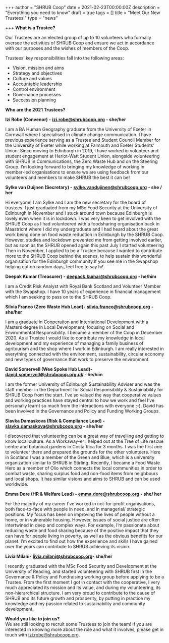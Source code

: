 +++
author = "SHRUB Coop"
date = 2021-02-23T00:00:00Z
description = "Everything you need to know"
draft = true
tags = []
title = "Meet Our New Trustees!"
type = "news"

+++
**What is a Trustee?**

Our Trustees are an elected group of up to 10 volunteers who formally oversee the activities of SHRUB Coop and ensure we act in accordance with our purposes and the wishes of members of the Coop.

Trustees’ key responsibilities fall into the following areas:

* Vision, mission and aims
* Strategy and objectives
* Culture and values
* Accountable leadership
* Control environment
* Governance processes
* Succession planning

**Who are the 2021 Trustees?**

**Izi Robe (Convenor) -** [**izi.robe@shrubcoop.org**](mailto:izi.robe@shrubcoop.org) **- she/her**

I am a BA Human Geography graduate from the University of Exeter in Cornwall where I specialised in climate change communication. I have previous experience serving as a Trustee and Student Council Member for the University of Exeter while working at Falmouth and Exeter Students’ Union. Since moving to Edinburgh in 2019, I have worked in volunteer and student engagement at Heriot-Watt Student Union, alongside volunteering with SHRUB in Communications, the Zero Waste Hub and on the Steering Group. I’m looking forward to bringing my knowledge of working in member-led organisations to ensure we are using feedback from our volunteers and members to make SHRUB the best it can be!

**Sylke van Duijnen (Secretary) -**  [**sylke.vandujinen@shrubcoop.org**](mailto:sylke.vandujinen@shrubcoop.org)  **- she / her**

Hi everyone! I am Sylke and I am the new secretary for the board of trustees. I just graduated from my MSc Food Security at the University of Edinburgh in November and I stuck around town because Edinburgh is lovely even when it is in lockdown. I was very keen to get involved with the SHRUB Coop as I had volunteered with a foodsharing organisation back in Maastricht where I did my undergraduate and I had heard about the great work being done on food waste reduction in Edinburgh by the SHRUB Coop. However, studies and lockdown prevented me from getting involved earlier, but as soon as the SHRUB opened again this past July I started volunteering Then in November, I applied to be a Trustee because I wanted to contribute more to the SHRUB Coop behind the scenes, to help sustain this wonderful organisation for the Edinburgh community.If you see me in the Swapshop helping out on random days, feel free to say hi!

**Deepak Kumar (Treasurer) -** [**deepack.kumar@shrubcoop.org**](mailto:deepack.kumar@shrubcoop.org) **- he/him**

I am a Credit Risk Analyst with Royal Bank Scotland and Volunteer Member with the Swapshop. I have 10 years of experience in financial management which I am seeking to pass on to the SHRUB Coop.

**Silvia Franco (Zero Waste Hub Lead)-** [**silvia.franco@shrubcoop.org**](mailto:silvia.franco@shrubcoop.org) **- she/her**

I am a graduate in Cooperation and International Development with a Masters degree in Local Development, focusing on Social and Environmental Responsibility. I became a member of the Coop in December 2020. As a Trustee I would like to contribute my knowledge in local development and my experience of managing a family business of agritourism and the shop where I work in Edinburgh. I am really interested in everything connected with the environment, sustainability, circular economy and new types of governance that work to preserve the environment.

**David Somervell (Wee Spoke Hub Lead)-** [**david.somervell@shrubcoop.org.uk**](mailto:david.somervell@shrubcoop.org.uk) **- he/him**

I am the former University of Edinburgh Sustainability Adviser and was the staff member in the Department for Social Responsibility & Sustainability for SHRUB Coop from the start. I’ve so valued the way that cooperative values and working practices have stayed central to how we work and feel I’ve personally learnt so much from the interactions with everyone ;-). David has been involved in the Governance and Policy and Funding Working Groups.

**Slavka Damaskova (Risk & Compliance Lead) -** [**slavka.damaskova@shrubcoop.org**](mailto:slavka.damaskova@shrubcoop.org) **- she/her**

I discovered that volunteering can be a great way of travelling and getting to know local culture. As a Workaway-er I helped out at the Tree of Life rescue centre and botanical gardens in Costa Rica for 3 months. I was the first one to volunteer there and prepared the grounds for the other volunteers. Here in Scotland I was a member of the Green and Blue, which is a university organization similar to SHRUB in Stirling. Recently, I became a Food Waste Hero as a member of Olio which connects the local communities in order to combat waste, sharing surplus food and non-food items from neighbours and local shops. It has similar visions and aims to SHRUB and can be used worldwide.

**Emma Dore (HR & Welfare Lead) -** [**emma.dore@shrubcoop.org**](mailto:emma.dore@shrubcoop.org) **- she/ her**

For the majority of my career I’ve worked in not-for-profit organisations, both face-to-face with people in need, and in managerial/ strategic positions. My focus has been on improving the lives of people without a home, or in vulnerable housing. However, issues of social justice are often intertwined in deep and complex ways. For example, I’m passionate about reducing waste and food sharing because of the positive impact that they can have for people living in poverty, as well as the obvious benefits for our planet. I’m excited to find out how the experience and skills I have gained over the years can contribute to SHRUB achieving its vision.

**Livia Milani-** [**livia.milani@shrubcoop.org**](mailto:livia.milani@shrubcoop.org)**- she/her**

I recently graduated with the MSc Food Security and Development at the University of Reading, and started volunteering with SHRUB first in the Governance & Policy and Fundraising working group before applying to be a Trustee. From the first moment I got in contact with the cooperative, I very much appreciated its mission and its value, and during my volunteering, its non-hierarchical structure. I am very proud to contribute to the cause of SHRUB and its future growth and prosperity, by putting in practice my knowledge and my passion related to sustainability and community development.

**Would you like to join us?**  
We are still looking to recruit some Trustees to join the team! If you are interested in knowing more about the role and what it involves, please get in touch with [izi.robe@shrubcoop.org](mailto:izi.robe@shrubcoop.org).